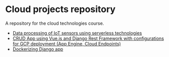 # Cloud projects repository
A repository for the cloud technologies course.
 * [Data processing of IoT sensors using serverless technologies](https://github.com/scrubele/cloud-labs/tree/django-iot-data-processing)
 * [CRUD App using Vue.js and Django Rest Framework with configurations for GCP deployment (App Engine, Cloud Endpoints)](https://github.com/scrubele/cloud-labs/tree/django-vue-web-app)
 * [Dockerizing Django app](https://github.com/scrubele/cloud-labs/tree/docker-app)

